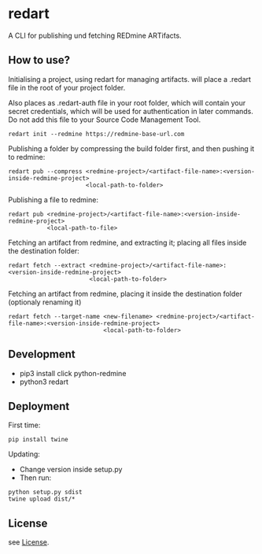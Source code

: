 # redart

A CLI for publishing und fetching REDmine ARTifacts.

## How to use?

Initialising a project, using redart for managing artifacts. will place a .redart file in the root of your project folder. 

Also places as .redart-auth file in your root folder, which will contain your secret credentials, which will be used for authentication in later commands. Do not add this file to your Source Code Management Tool.

```
redart init --redmine https://redmine-base-url.com
```

Publishing a folder by compressing the build folder first, and then pushing it to redmine:

```
redart pub --compress <redmine-project>/<artifact-file-name>:<version-inside-redmine-project>
                      <local-path-to-folder>
```

Publishing a file to redmine:

```
redart pub <redmine-project>/<artifact-file-name>:<version-inside-redmine-project>
           <local-path-to-file>
```

Fetching an artifact from redmine, and extracting it; placing all files inside the destination folder:

```
redart fetch --extract <redmine-project>/<artifact-file-name>:<version-inside-redmine-project>
                       <local-path-to-folder>
```

Fetching an artifact from redmine, placing it inside the destination folder (optionaly renaming it)

```
redart fetch --target-name <new-filename> <redmine-project>/<artifact-file-name>:<version-inside-redmine-project>
                           <local-path-to-folder>
```


## Development

* pip3 install click python-redmine
* python3 redart <arguments>

## Deployment

First time:

```
pip install twine
``` 

Updating:

* Change version inside setup.py
* Then run:

```
python setup.py sdist
twine upload dist/*
```

## License

see [License](LICENSE).